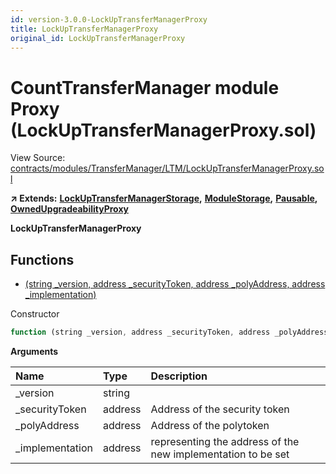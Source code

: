 ```yaml
---
id: version-3.0.0-LockUpTransferManagerProxy
title: LockUpTransferManagerProxy
original_id: LockUpTransferManagerProxy
---
```


# CountTransferManager module Proxy \(LockUpTransferManagerProxy.sol\)

View Source: [contracts/modules/TransferManager/LTM/LockUpTransferManagerProxy.sol](https://github.com/remon-nashid/polymath-core/tree/0c5593835be9dcec69d8de5b12eb17bc7cd77adc/contracts/modules/TransferManager/LTM/LockUpTransferManagerProxy.sol)

**↗ Extends:** [**LockUpTransferManagerStorage**](lockuptransfermanagerstorage.md)**,** [**ModuleStorage**](modulestorage.md)**,** [**Pausable**](pausable.md)**,** [**OwnedUpgradeabilityProxy**](ownedupgradeabilityproxy.md)

**LockUpTransferManagerProxy**

## Functions

* [\(string \_version, address \_securityToken, address \_polyAddress, address \_implementation\)](lockuptransfermanagerproxy.md)

Constructor

```javascript
function (string _version, address _securityToken, address _polyAddress, address _implementation) public nonpayable ModuleStorage
```

**Arguments**

| Name | Type | Description |
| :--- | :--- | :--- |
| \_version | string |  |
| \_securityToken | address | Address of the security token |
| \_polyAddress | address | Address of the polytoken |
| \_implementation | address | representing the address of the new implementation to be set |


